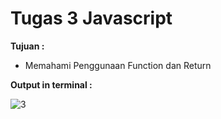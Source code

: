 # Tugas 3 Javascript

<b>Tujuan : </b>
<ul>
  <li>Memahami Penggunaan Function dan Return</li>
</ul>

<b>Output in terminal : </b>

![3](https://user-images.githubusercontent.com/92837751/184458620-4dee35a7-29b4-43dc-aa1f-87f4428c120f.jpg)
